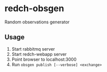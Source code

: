 redch-obsgen
============

Random observations generator

## Usage

1. Start rabbitmq server
2. Start redch-webapp server
3. Point browser to localhost:3000
4. Run `obsgen publish [--verbose] <exchange>`
